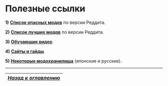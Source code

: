 # Полезные ссылки

**1)** [**Список опасных модов**](https://www.reddit.com/r/skyrimmods/wiki/dangerous_mods_masterlist) по версии Реддита.

**2)** [**Список лучших модов**](https://www.reddit.com/r/skyrimmods/wiki/best_mods_for) по версии Реддита.

**3)** [**Обучающие видео**](../00_Resources/01_Обучение_основам.md).

**4)** [**Сайты и гайды**](../00_Resources/02_Сайты_и_гайды.md).

**5)** [**Некоторые модохранилища**](../00_Resources/03_Модохранилища.md) (японские и русские).

------

|[*Назад к оглавлению*](../01_Оглавление.md)|
|:---:|
